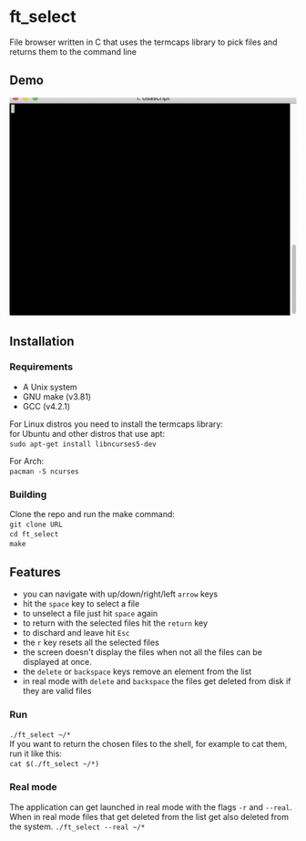 # ft_select
File browser written in C that uses the termcaps library to pick files and returns them to the command line

## Demo
![demo_gif](https://github.com/cmicheledelaney/ft_select/blob/master/demo_ft_select.gif)  

## Installation  
### Requirements  
* A Unix system
* GNU make (v3.81)
* GCC (v4.2.1)

For Linux distros you need to install the termcaps library:  
for Ubuntu and other distros that use apt:  
`sudo apt-get install libncurses5-dev`  

For Arch:  
`pacman -S ncurses`  

### Building  
Clone the repo and run the make command:  
`git clone URL`  
`cd ft_select`  
`make`  

## Features    
- you can navigate with up/down/right/left `arrow` keys
- hit the `space` key to select a file
- to unselect a file just hit `space` again
- to return with the selected files hit the `return` key
- to dischard and leave hit `Esc`
- the `r` key resets all the selected files
- the screen doesn't display the files when not all the files can be displayed at once.
- the `delete` or `backspace` keys remove an element from the list
- in real mode with `delete` and `backspace` the files get deleted from disk if they are valid files

### Run
`./ft_select ~/*`  
If you want to return the chosen files to the shell, for example to cat them, run it like this:  
`cat $(./ft_select ~/*)`  

### Real mode
The application can get launched in real mode with the flags `-r` and `--real`. When in real mode files that get deleted from the list get also deleted from the system.
`./ft_select --real ~/*`
